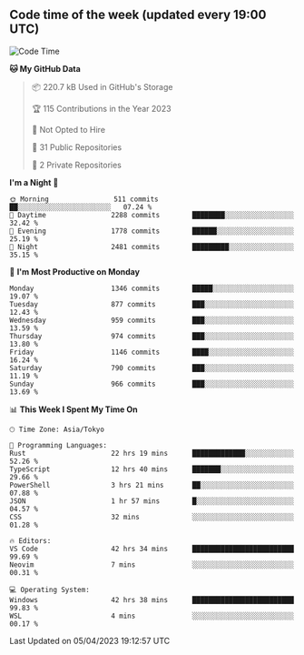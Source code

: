 ## Code time of the week (updated every 19:00 UTC)

<!--START_SECTION:waka-->
![Code Time](http://img.shields.io/badge/Code%20Time-1%2C727%20hrs%2019%20mins-blue)

**🐱 My GitHub Data** 

> 📦 220.7 kB Used in GitHub's Storage 
 > 
> 🏆 115 Contributions in the Year 2023
 > 
> 🚫 Not Opted to Hire
 > 
> 📜 31 Public Repositories 
 > 
> 🔑 2 Private Repositories 
 > 
**I'm a Night 🦉** 

```text
🌞 Morning                511 commits         ██░░░░░░░░░░░░░░░░░░░░░░░   07.24 % 
🌆 Daytime                2288 commits        ████████░░░░░░░░░░░░░░░░░   32.42 % 
🌃 Evening                1778 commits        ██████░░░░░░░░░░░░░░░░░░░   25.19 % 
🌙 Night                  2481 commits        █████████░░░░░░░░░░░░░░░░   35.15 % 
```
📅 **I'm Most Productive on Monday** 

```text
Monday                   1346 commits        █████░░░░░░░░░░░░░░░░░░░░   19.07 % 
Tuesday                  877 commits         ███░░░░░░░░░░░░░░░░░░░░░░   12.43 % 
Wednesday                959 commits         ███░░░░░░░░░░░░░░░░░░░░░░   13.59 % 
Thursday                 974 commits         ███░░░░░░░░░░░░░░░░░░░░░░   13.80 % 
Friday                   1146 commits        ████░░░░░░░░░░░░░░░░░░░░░   16.24 % 
Saturday                 790 commits         ███░░░░░░░░░░░░░░░░░░░░░░   11.19 % 
Sunday                   966 commits         ███░░░░░░░░░░░░░░░░░░░░░░   13.69 % 
```


📊 **This Week I Spent My Time On** 

```text
🕑︎ Time Zone: Asia/Tokyo

💬 Programming Languages: 
Rust                     22 hrs 19 mins      █████████████░░░░░░░░░░░░   52.26 % 
TypeScript               12 hrs 40 mins      ███████░░░░░░░░░░░░░░░░░░   29.66 % 
PowerShell               3 hrs 21 mins       ██░░░░░░░░░░░░░░░░░░░░░░░   07.88 % 
JSON                     1 hr 57 mins        █░░░░░░░░░░░░░░░░░░░░░░░░   04.57 % 
CSS                      32 mins             ░░░░░░░░░░░░░░░░░░░░░░░░░   01.28 % 

🔥 Editors: 
VS Code                  42 hrs 34 mins      █████████████████████████   99.69 % 
Neovim                   7 mins              ░░░░░░░░░░░░░░░░░░░░░░░░░   00.31 % 

💻 Operating System: 
Windows                  42 hrs 38 mins      █████████████████████████   99.83 % 
WSL                      4 mins              ░░░░░░░░░░░░░░░░░░░░░░░░░   00.17 % 
```


 Last Updated on 05/04/2023 19:12:57 UTC
<!--END_SECTION:waka-->